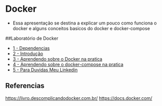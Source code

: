 # Docker
* Essa apresentação se destina a explicar um pouco como funciona o docker e alguns conceitos basicos do docker e docker-compose 

##Laboratório de Docker

* [1 - Dependencias](https://github.com/ViniFTex/Docker/dependencia/README.md)
* [2 - Introdução](https://github.com/ViniFTex/Docker/introducao)
* [3 - Aprendendo sobre o Docker na pratica](https://github.com/ViniFTex/Docker/aprendendo-docker)
* [4 - Aprendendo sobre o docker-compose na pratica](https://github.com/ViniFTex/Docker/docker-compose)
* [5 - Para Duvidas Meu Linkedin](https://www.linkedin.com/in/vinicius-teixeira-2958576a)



## Referencias
https://livro.descomplicandodocker.com.br/
https://docs.docker.com/